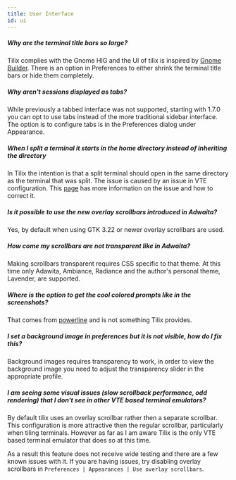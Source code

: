 ```yaml
---
title: User Interface
id: ui
---
```

##### Why are the terminal title bars so large?

Tilix complies with the Gnome HIG and the UI of tilix is inspired by [Gnome Builder](https://wiki.gnome.org/Apps/Builder). There is an option in Preferences to either shrink the terminal title bars or hide them completely.

##### Why aren't sessions displayed as tabs?

While previously a tabbed interface was not supported, starting with 1.7.0 you can opt to use tabs instead of the more traditional sidebar interface. The option is to configure tabs is in the Preferences dialog under Appearance.

##### When I split a terminal it starts in the home directory instead of inheriting the directory

In Tilix the intention is that a split terminal should open in the same directory as the terminal that was split. The issue is caused by an issue in VTE configuration. This [page](https://github.com/gnunn1/tilix/wiki/VTE-Configuration-Issue) has more information on the issue and how to correct it.

##### Is it possible to use the new overlay scrollbars introduced in Adwaita?

Yes, by default when using GTK 3.22 or newer overlay scrollbars are used.

##### How come my scrollbars are not transparent like in Adwaita?

Making scrollbars transparent requires CSS specific to that theme. At this time only Adawita, Ambiance, Radiance and the author's personal theme, Lavender, are supported.

##### Where is the option to get the cool colored prompts like in the screenshots?

That comes from [powerline](https://github.com/powerline/powerline) and is not something Tilix provides.

##### I set a background image in preferences but it is not visible, how do I fix this?

Background images requires transparency to work, in order to view the background image you need to adjust the transparency slider in the appropriate profile.

##### I am seeing some visual issues (slow scrollback performance, odd rendering) that I don't see in other VTE based terminal emulators?

By default tilix uses an overlay scrollbar rather then a separate scrollbar. This configuration is more attractive then the regular scrollbar, particularly when tiling terminals. However as far as I am aware Tilix is the only VTE based terminal emulator that does so at this time.

As a result this feature does not receive wide testing and there are a few known issues with it. If you are having issues, try disabling overlay scrollbars in ```Preferences | Appearances | Use overlay scrollbars```.
